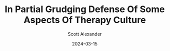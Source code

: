 ---
layout: podcast
title: "In Partial Grudging Defense Of Some Aspects Of Therapy Culture"
author: Scott Alexander
description: https://www.astralcodexten.com/p/in-partial-grudging-defense-of-some
date: 2024-03-15
length: 1071986
duration: 268
guid: in-partial-grudging-defense-of-some
---